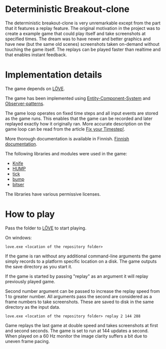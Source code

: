 # Deterministic Breakout-clone
The deterministic breakout-clone is very unremarkable except from the part that it features a replay feature. The original motivation in the project was to create a example game that could play itself and take screenshots at specified times. The dream was to have newer and better graphics and have new (but the same old scenes) screenshots taken on-demand without touching the game itself.
The replays can be played faster than realtime and that enables instant feedback.

# Implementation details
The game depends on [LÖVE](https://love2d.org/).

The game has been implemented using [Entity-Component-System](https://en.wikipedia.org/wiki/Entity%E2%80%93component%E2%80%93system) and [Observer-patterns](https://en.wikipedia.org/wiki/Observer_pattern).

The game loop operates on fixed time steps and all input events are stored as the game runs.
This enables that the game can be recorded and later replayed exactly how it originally ran.
More accurate description on the game loop can be read from the article [Fix your Timestep!](http://gafferongames.com/game-physics/fix-your-timestep/).

More thorough documentation is available in Finnish. [Finnish documentation](https://www.dropbox.com/s/61xs206wls33o3s/Exercise_project_Breakout_Olli_Mannevaara.pdf?dl=0).

The following libraries and modules were used in the game:
- [Knife](https://github.com/airstruck/knife)
- [HUMP](https://github.com/vrld/hump)
- [tick](https://github.com/bjornbytes/tick)
- [bump](https://github.com/kikito/bump.lua)
- [bitser](https://github.com/gvx/bitser)

The libraries have various permissive licenses.

# How to play
Pass the folder to [LÖVE](https://love2d.org/) to start playing.

On windows:
```
love.exe <location of the repository folder>
```

If the game is ran without any additional command-line arguments the game simply records to a platform specific location on a disk.
The game outputs the save directory as you start it.

If the game is started by passing "replay" as an argument it will replay previously played game.

Second number argument can be passed to increase the replay speed from 1 to greater number.
All arguments pass the second are considered as a frame numbers to take screenshots. These are saved to disk in the same directory as the input data.

```
love.exe <location of the repository folder> replay 2 144 288
```

Game replays the last game at double speed and takes screenshots at first and second seconds.
The game is set to run at 144 updates a second. When played on a 60 Hz monitor the image clarity suffers a bit due to uneven frame pacing.
